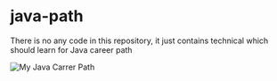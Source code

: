 # java-path
There is no any code in this repository, it just contains technical which should learn for Java career path


![My Java Carrer Path](https://github.com/colenhuttran/java-path/blob/master/java-path.png)

